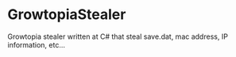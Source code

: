 # GrowtopiaStealer
Growtopia stealer written at C# that steal save.dat, mac address, IP information, etc...
